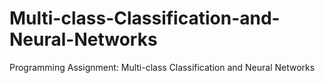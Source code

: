 # Multi-class-Classification-and-Neural-Networks
Programming Assignment: Multi-class Classification and Neural Networks
